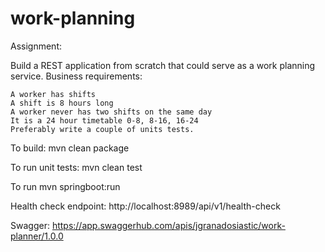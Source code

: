 # work-planning
Assignment:

Build a REST application from scratch that could serve as a work planning service.
Business requirements:

    A worker has shifts
    A shift is 8 hours long
    A worker never has two shifts on the same day
    It is a 24 hour timetable 0-8, 8-16, 16-24
    Preferably write a couple of units tests.

 
To build:
mvn clean package

To run unit tests:
mvn clean test

To run
mvn springboot:run

Health check endpoint:
http://localhost:8989/api/v1/health-check

Swagger: https://app.swaggerhub.com/apis/jgranadosiastic/work-planner/1.0.0

